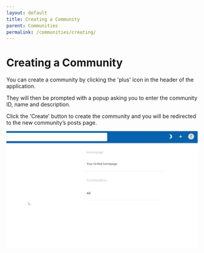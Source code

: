```yaml
---
layout: default
title: Creating a Community
parent: Communities
permalink: /communities/creating/
---
```


# Creating a Community

You can create a community by clicking the 'plus' icon in the header of the application.

They will then be prompted with a popup asking you to enter the community ID, name and description.

Click the 'Create' button to create the community and you will be redirected to the new community’s posts page.

![Creating a Community](../../gifs/creating-community.gif)